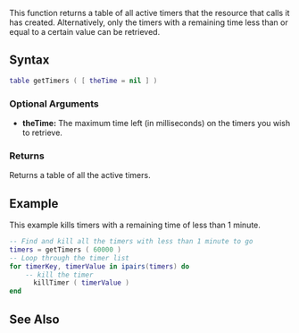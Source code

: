 This function returns a table of all active timers that the resource that calls it has created. Alternatively, only the timers with a remaining time less than or equal to a certain value can be retrieved.

Syntax
------

``` lua
table getTimers ( [ theTime = nil ] )
```

### Optional Arguments

-   **theTime:** The maximum time left (in milliseconds) on the timers you wish to retrieve.

### Returns

Returns a table of all the active timers.

Example
-------

This example kills timers with a remaining time of less than 1 minute.

``` lua
-- Find and kill all the timers with less than 1 minute to go
timers = getTimers ( 60000 )
-- Loop through the timer list
for timerKey, timerValue in ipairs(timers) do
    -- kill the timer
      killTimer ( timerValue )
end
```

See Also
--------
